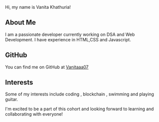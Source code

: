 Hi, my name is Vanita Khathuria!

## About Me
I am a passionate developer currently working on DSA and Web Development. I have experience in HTML,CSS and Javascript.

## GitHub
You can find me on GitHub at [Vanitaaa07](https://github.com/Vanitaaa07)

## Interests
Some of my interests include coding , blockchain , swimming and playing guitar.

I'm excited to be a part of this cohort and looking forward to learning and collaborating with everyone!